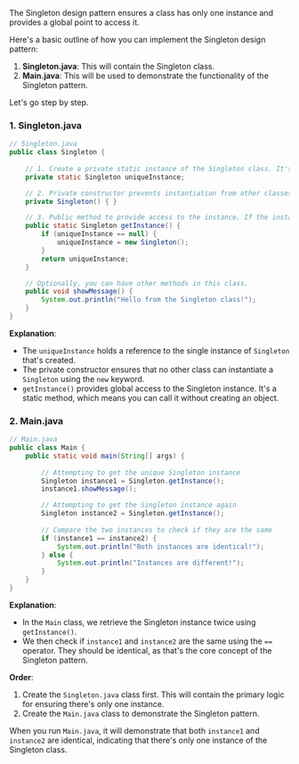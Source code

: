 The Singleton design pattern ensures a class has only one instance and provides a global point to access it.

Here's a basic outline of how you can implement the Singleton design pattern:

1. **Singleton.java**: This will contain the Singleton class.
2. **Main.java**: This will be used to demonstrate the functionality of the Singleton pattern.

Let's go step by step.

### 1. Singleton.java

```java
// Singleton.java
public class Singleton {
    
    // 1. Create a private static instance of the Singleton class. It's initialized to null initially.
    private static Singleton uniqueInstance;

    // 2. Private constructor prevents instantiation from other classes.
    private Singleton() { }

    // 3. Public method to provide access to the instance. If the instance is null, it creates a new one.
    public static Singleton getInstance() {
        if (uniqueInstance == null) {
            uniqueInstance = new Singleton();
        }
        return uniqueInstance;
    }

    // Optionally, you can have other methods in this class.
    public void showMessage() {
        System.out.println("Hello from the Singleton class!");
    }
}
```

**Explanation**:
- The `uniqueInstance` holds a reference to the single instance of `Singleton` that's created.
- The private constructor ensures that no other class can instantiate a `Singleton` using the `new` keyword.
- `getInstance()` provides global access to the Singleton instance. It's a static method, which means you can call it without creating an object.

### 2. Main.java

```java
// Main.java
public class Main {
    public static void main(String[] args) {
        
        // Attempting to get the unique Singleton instance
        Singleton instance1 = Singleton.getInstance();
        instance1.showMessage();

        // Attempting to get the Singleton instance again
        Singleton instance2 = Singleton.getInstance();
        
        // Compare the two instances to check if they are the same
        if (instance1 == instance2) {
            System.out.println("Both instances are identical!");
        } else {
            System.out.println("Instances are different!");
        }
    }
}
```

**Explanation**:
- In the `Main` class, we retrieve the Singleton instance twice using `getInstance()`. 
- We then check if `instance1` and `instance2` are the same using the `==` operator. They should be identical, as that's the core concept of the Singleton pattern.

**Order**:
1. Create the `Singleton.java` class first. This will contain the primary logic for ensuring there's only one instance.
2. Create the `Main.java` class to demonstrate the Singleton pattern.

When you run `Main.java`, it will demonstrate that both `instance1` and `instance2` are identical, indicating that there's only one instance of the Singleton class.
